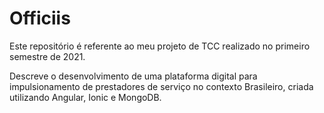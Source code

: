 # Officiis

Este repositório é referente ao meu projeto de TCC realizado no primeiro semestre de 2021.

Descreve o desenvolvimento de uma plataforma digital para impulsionamento de prestadores de serviço no contexto Brasileiro, criada utilizando Angular, Ionic e MongoDB.
